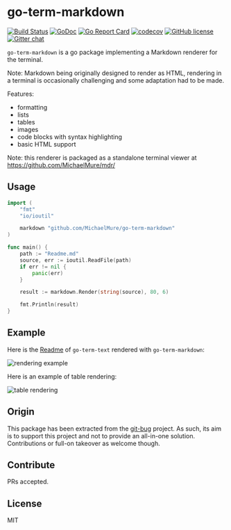 # go-term-markdown

[![Build Status](https://travis-ci.com/MichaelMure/go-term-markdown.svg?branch=master)](https://travis-ci.com/MichaelMure/go-term-markdown)
[![GoDoc](https://godoc.org/github.com/MichaelMure/go-term-markdown?status.svg)](https://godoc.org/github.com/MichaelMure/go-term-markdown)
[![Go Report Card](https://goreportcard.com/badge/github.com/MichaelMure/go-term-markdown)](https://goreportcard.com/report/github.com/MichaelMure/go-term-markdown)
[![codecov](https://codecov.io/gh/MichaelMure/go-term-markdown/branch/master/graph/badge.svg)](https://codecov.io/gh/MichaelMure/go-term-markdown)
[![GitHub license](https://img.shields.io/github/license/MichaelMure/go-term-markdown.svg)](https://github.com/MichaelMure/go-term-markdown/blob/master/LICENSE)
[![Gitter chat](https://badges.gitter.im/gitterHQ/gitter.png)](https://gitter.im/the-git-bug/Lobby)

`go-term-markdown` is a go package implementing a Markdown renderer for the terminal.

Note: Markdown being originally designed to render as HTML, rendering in a terminal is occasionally challenging and some adaptation had to be made. 

Features:
- formatting
- lists
- tables
- images
- code blocks with syntax highlighting
- basic HTML support

Note: this renderer is packaged as a standalone terminal viewer at https://github.com/MichaelMure/mdr/

## Usage

```go
import (
	"fmt"
	"io/ioutil"

	markdown "github.com/MichaelMure/go-term-markdown"
)

func main() {
	path := "Readme.md"
	source, err := ioutil.ReadFile(path)
	if err != nil {
		panic(err)
	}

	result := markdown.Render(string(source), 80, 6)

	fmt.Println(result)
}
```

## Example

Here is the [Readme](https://github.com/MichaelMure/go-term-text/blob/v0.2.4/Readme.md) of `go-term-text` rendered with `go-term-markdown`:

![rendering example](misc/result.png)

Here is an example of table rendering:

![table rendering](misc/table.png)

## Origin

This package has been extracted from the [git-bug](https://github.com/MichaelMure/git-bug) project. As such, its aim is to support this project and not to provide an all-in-one solution. Contributions or full-on takeover as welcome though.

## Contribute

PRs accepted.

## License

MIT

